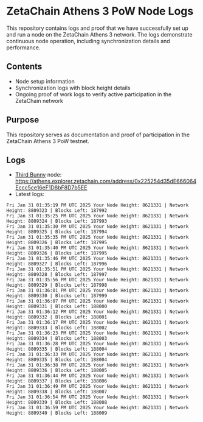 # ZetaChain Athens 3 PoW Node Logs
This repository contains logs and proof that we have successfully set up and run a node on the ZetaChain Athens 3 network. The logs demonstrate continuous node operation, including synchronization details and performance.

## Contents
- Node setup information
- Synchronization logs with block height details
- Ongoing proof of work logs to verify active participation in the ZetaChain network

## Purpose
This repository serves as documentation and proof of participation in the ZetaChain Athens 3 PoW testnet.

## Logs

- [Third Bunny](https://thirdbunny.xyz/) node: https://athens.explorer.zetachain.com/address/0x225254d35dE666064Eccc5ce16eF1D8bF8D7b5EE
- Latest logs:
```
Fri Jan 31 01:35:19 PM UTC 2025 Your Node Height: 8621331 | Network Height: 8809323 | Blocks Left: 187992
Fri Jan 31 01:35:25 PM UTC 2025 Your Node Height: 8621331 | Network Height: 8809324 | Blocks Left: 187993
Fri Jan 31 01:35:30 PM UTC 2025 Your Node Height: 8621331 | Network Height: 8809325 | Blocks Left: 187994
Fri Jan 31 01:35:35 PM UTC 2025 Your Node Height: 8621331 | Network Height: 8809326 | Blocks Left: 187995
Fri Jan 31 01:35:40 PM UTC 2025 Your Node Height: 8621331 | Network Height: 8809326 | Blocks Left: 187995
Fri Jan 31 01:35:46 PM UTC 2025 Your Node Height: 8621331 | Network Height: 8809327 | Blocks Left: 187996
Fri Jan 31 01:35:51 PM UTC 2025 Your Node Height: 8621331 | Network Height: 8809328 | Blocks Left: 187997
Fri Jan 31 01:35:56 PM UTC 2025 Your Node Height: 8621331 | Network Height: 8809329 | Blocks Left: 187998
Fri Jan 31 01:36:01 PM UTC 2025 Your Node Height: 8621331 | Network Height: 8809330 | Blocks Left: 187999
Fri Jan 31 01:36:07 PM UTC 2025 Your Node Height: 8621331 | Network Height: 8809331 | Blocks Left: 188000
Fri Jan 31 01:36:12 PM UTC 2025 Your Node Height: 8621331 | Network Height: 8809332 | Blocks Left: 188001
Fri Jan 31 01:36:17 PM UTC 2025 Your Node Height: 8621331 | Network Height: 8809333 | Blocks Left: 188002
Fri Jan 31 01:36:23 PM UTC 2025 Your Node Height: 8621331 | Network Height: 8809334 | Blocks Left: 188003
Fri Jan 31 01:36:28 PM UTC 2025 Your Node Height: 8621331 | Network Height: 8809335 | Blocks Left: 188004
Fri Jan 31 01:36:33 PM UTC 2025 Your Node Height: 8621331 | Network Height: 8809335 | Blocks Left: 188004
Fri Jan 31 01:36:38 PM UTC 2025 Your Node Height: 8621331 | Network Height: 8809336 | Blocks Left: 188005
Fri Jan 31 01:36:44 PM UTC 2025 Your Node Height: 8621331 | Network Height: 8809337 | Blocks Left: 188006
Fri Jan 31 01:36:49 PM UTC 2025 Your Node Height: 8621331 | Network Height: 8809338 | Blocks Left: 188007
Fri Jan 31 01:36:54 PM UTC 2025 Your Node Height: 8621331 | Network Height: 8809339 | Blocks Left: 188008
Fri Jan 31 01:36:59 PM UTC 2025 Your Node Height: 8621331 | Network Height: 8809340 | Blocks Left: 188009
```
